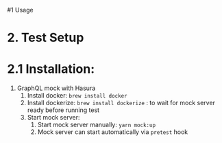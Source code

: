 #1 Usage

# 2. Test Setup
# 2.1 Installation:
1. GraphQL mock with Hasura
   1. Install docker: `brew install docker`
   2. Install dockerize: `brew install dockerize` : to wait for mock server ready before running test
   3. Start mock server:
      1. Start mock server manually: `yarn mock:up`
      2. Mock server can start automatically via `pretest` hook
